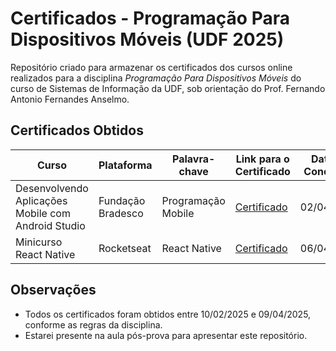 # Certificados - Programação Para Dispositivos Móveis (UDF 2025)

Repositório criado para armazenar os certificados dos cursos online realizados para a disciplina *Programação Para Dispositivos Móveis* do curso de Sistemas de Informação da UDF, sob orientação do Prof. Fernando Antonio Fernandes Anselmo.

## Certificados Obtidos

| Curso                                      | Plataforma         | Palavra-chave         | Link para o Certificado                                                                                          | Data de Conclusão |
|--------------------------------------------|--------------------|-----------------------|---------------------------------------------------------------------------------------------------------------|-------------------|
| Desenvolvendo Aplicações Mobile com Android Studio | Fundação Bradesco | Programação Mobile    | [Certificado](https://github.com/danielaureliano/Certificados-Programacao-Mobile-UDF-2025/blob/main/Certificados/Certificado%20Desenvolvemendo%20Aplicacoes%20Mobile%20com%20Android%20Studio%20-%20Daniel%20Aureliano.pdf.pdf) | 02/04/2025  |
| Minicurso React Native                     | Rocketseat         | React Native          | [Certificado](https://github.com/danielaureliano/Certificados-Programacao-Mobile-UDF-2025/blob/2a22a85527436840ac0d5198d06b081fb96ff0d3/Certificados/Minicurso%20React%20Native.pdf)                  | 06/04/2025  |

## Observações
- Todos os certificados foram obtidos entre 10/02/2025 e 09/04/2025, conforme as regras da disciplina.
- Estarei presente na aula pós-prova para apresentar este repositório.
